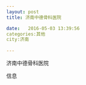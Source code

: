 ```yaml
--- 
layout: post 
title: 济南中德骨科医院

date:   2016-05-03 13:39:56 
categories:其他  
city:济南
  
--- 
```

   
济南中德骨科医院

信息

